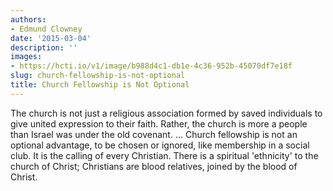 ```yaml
---
authors:
- Edmund Clowney
date: '2015-03-04'
description: ''
images:
- https://hcti.io/v1/image/b988d4c1-db1e-4c36-952b-45070df7e18f
slug: church-fellowship-is-not-optional
title: Church Fellowship is Not Optional
---
```


The church is not just a religious association formed by saved individuals to give united expression to their faith. Rather, the church is more a people than Israel was under the old covenant. ... Church fellowship is not an optional advantage, to be chosen or ignored, like membership in a social club. It is the calling of every Christian. There is a spiritual 'ethnicity' to the church of Christ; Christians are blood relatives, joined by the blood of Christ.